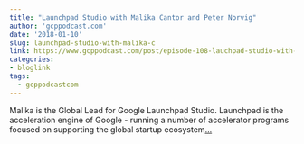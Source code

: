 ```yaml
---
title: "Launchpad Studio with Malika Cantor and Peter Norvig"
author: 'gcppodcast.com'
date: '2018-01-10'
slug: launchpad-studio-with-malika-c
link: https://www.gcppodcast.com/post/episode-108-lauchpad-studio-with-malika-cantor-and-peter-norvig/
categories:
- bloglink
tags:
  - gcppodcastcom
---
```


Malika is the Global Lead for Google Launchpad Studio. Launchpad is the acceleration engine of Google - running a number of accelerator programs focused on supporting the global startup ecosystem[... <i class="fas fa-external-link-alt"></i>](https://www.gcppodcast.com/post/episode-108-lauchpad-studio-with-malika-cantor-and-peter-norvig/)

